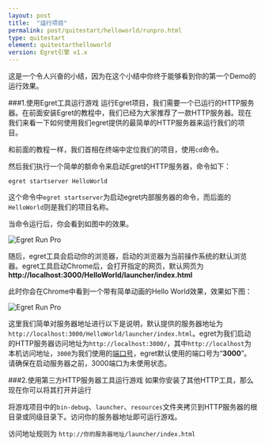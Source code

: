 ```yaml
---
layout: post
title:  "运行项目"
permalink: post/quitestart/helloworld/runpro.html
type: quitestart
element: quitestarthelloworld
version: Egret引擎 v1.x
---
```


这是一个令人兴奋的小结，因为在这个小结中你终于能够看到你的第一个Demo的运行效果。

###1.使用Egret工具运行游戏
运行Egret项目，我们需要一个已运行的HTTP服务器。在前面安装Egret的教程中，我们已经为大家推荐了一款HTTP服务器。现在我们来看一下如何使用我们egret提供的最简单的HTTP服务器来运行我们的项目。

和前面的教程一样，我们首相在终端中定位我们的项目，使用`cd`命令。

然后我们执行一个简单的额命令来启动Egret的HTTP服务器，命令如下：

`egret startserver HelloWorld`

这个命令中`egret startserver`为启动egret内部服务器的命令，而后面的`HelloWorld`则是我们的项目名称。

当命令运行后，你会看到如图中的效果。

![Egret Run Pro]({{site.baseurl}}/assets/img/egrethelloworld1.png)

随后，egret工具会启动你的浏览器，启动的浏览器为当前操作系统的默认浏览器。egret工具启动Chrome后，会打开指定的网页，默认网页为**http://localhost:3000/HelloWorld/launcher/index.html**

此时你会在Chrome中看到一个带有简单动画的Hello World效果，效果如下图：

![Egret Run Pro]({{site.baseurl}}/assets/img/egrethelloworld2.png)

这里我们简单对服务器地址进行以下是说明，默认提供的服务器地址为`http://localhost:3000/HelloWorld/launcher/index.html`。egret为我们启动的HTTP服务器访问地址为`http://localhost:3000/`，其中`http://localhost`为本机访问地址，`3000`为我们使用的[端口号](http://zh.wikipedia.org/wiki/TCP/UDP%E7%AB%AF%E5%8F%A3%E5%88%97%E8%A1%A8)，egret默认使用的端口号为“**3000**”。请确保在启动服务器之前，3000端口为未使用状态。

###2.使用第三方HTTP服务器工具运行游戏
如果你安装了其他HTTP工具，那么现在你可以将其打开并运行

将游戏项目中的`bin-debug`、`launcher`、`resources`文件夹拷贝到HTTP服务器的根目录或同级目录下。访问你的服务器地址即可运行游戏。

访问地址规则为 `http://你的服务器地址/launcher/index.html`